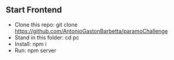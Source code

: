 ## Start Frontend
* Clone this repo: git clone https://github.com/AntonioGastonBarbetta/paramoChallenge
* Stand in this folder: cd pc
* Install: npm i
* Run: npm server